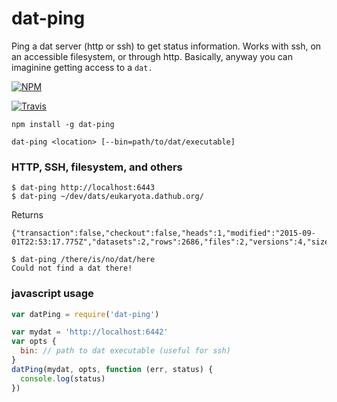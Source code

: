 # dat-ping

Ping a dat server (http or ssh) to get status information. Works with ssh, on an accessible filesystem, or through http. Basically, anyway you can imaginine getting access to a `dat.`

[![NPM](https://nodei.co/npm/dat-ping.png)](https://nodei.co/npm/dat-ping/)

[![Travis](http://img.shields.io/travis/karissa/dat-ping.svg?style=flat)](https://travis-ci.org/karissa/dat-ping)
```
npm install -g dat-ping
```

```
dat-ping <location> [--bin=path/to/dat/executable]
```

### HTTP, SSH, filesystem, and others
```
$ dat-ping http://localhost:6443
$ dat-ping ~/dev/dats/eukaryota.dathub.org/
```

Returns

```
{"transaction":false,"checkout":false,"heads":1,"modified":"2015-09-01T22:53:17.775Z","datasets":2,"rows":2686,"files":2,"versions":4,"size":1704743,"version":"a2c77bedfb59f2237825614b57109ef35e097f5b1bf9320e9a52ef90768d566a"}
```

```
$ dat-ping /there/is/no/dat/here
Could not find a dat there!
```

### javascript usage

```js
var datPing = require('dat-ping')

var mydat = 'http://localhost:6442'
var opts {
  bin: // path to dat executable (useful for ssh)
}
datPing(mydat, opts, function (err, status) {
  console.log(status)
})
```
